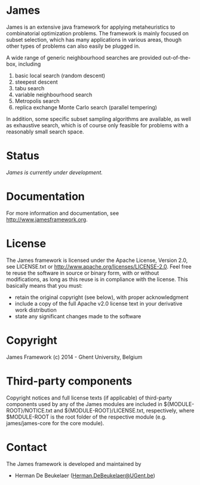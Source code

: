 James
=====

James is an extensive java framework for applying metaheuristics to combinatorial optimization problems. The framework is mainly focused on subset selection, which has many applications in various areas, though other types of problems can also easily be plugged in.


A wide range of generic neighbourhood searches are provided out-of-the-box, including

1. basic local search (random descent)
2. steepest descent
3. tabu search
4. variable neighbourhood search
5. Metropolis search
6. replica exchange Monte Carlo search (parallel tempering)

In addition, some specific subset sampling algorithms are available, as well as exhaustive search, which is of course only feasible for problems with a reasonably small search space.

Status
======

*James is currently under development.*

Documentation
=============

For more information and documentation, see http://www.jamesframework.org.

License
=======

The James framework is licensed under the Apache License, Version 2.0, see LICENSE.txt or http://www.apache.org/licenses/LICENSE-2.0. Feel free te reuse the software in source or binary form, with or without modifications, as long as this reuse is in compliance with the license. This basically means that you must:

 - retain the original copyright (see below), with proper acknowledgment
 - include a copy of the full Apache v2.0 license text in your derivative work distribution
 - state any significant changes made to the software

Copyright
=========

James Framework (c) 2014 - Ghent University, Belgium

Third-party components
======================

Copyright notices and full license texts (if applicable) of third-party components used by any of the James modules are included in ${MODULE-ROOT}/NOTICE.txt and ${MODULE-ROOT}/LICENSE.txt, respectively, where $MODULE-ROOT is the root folder of the respective module (e.g. james/james-core for the core module).

Contact
=======

The James framework is developed and maintained by

 - Herman De Beukelaer (Herman.DeBeukelaer@UGent.be)